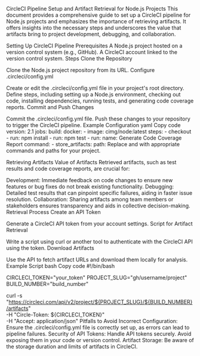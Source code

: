 CircleCI Pipeline Setup and Artifact Retrieval for Node.js Projects
This document provides a comprehensive guide to set up a CircleCI pipeline for Node.js projects and emphasizes the importance of retrieving artifacts. It offers insights into the necessary steps and underscores the value that artifacts bring to project development, debugging, and collaboration.

Setting Up CircleCI Pipeline
Prerequisites
A Node.js project hosted on a version control system (e.g., GitHub).
A CircleCI account linked to the version control system.
Steps
Clone the Repository

Clone the Node.js project repository from its URL.
Configure .circleci/config.yml

Create or edit the .circleci/config.yml file in your project's root directory.
Define steps, including setting up a Node.js environment, checking out code, installing dependencies, running tests, and generating code coverage reports.
Commit and Push Changes

Commit the .circleci/config.yml file.
Push these changes to your repository to trigger the CircleCI pipeline.
Example Configuration
yaml
Copy code
version: 2.1
jobs:
  build:
    docker:
      - image: cimg/node:latest
    steps:
      - checkout
      - run: npm install
      - run: npm test
      - run:
          name: Generate Code Coverage Report
          command: <code-coverage-tool-command>
      - store_artifacts:
          path: <path-to-test-results-and-coverage-report>
Replace <code-coverage-tool-command> and <path-to-test-results-and-coverage-report> with appropriate commands and paths for your project.

Retrieving Artifacts
Value of Artifacts
Retrieved artifacts, such as test results and code coverage reports, are crucial for:

Development: Immediate feedback on code changes to ensure new features or bug fixes do not break existing functionality.
Debugging: Detailed test results that can pinpoint specific failures, aiding in faster issue resolution.
Collaboration: Sharing artifacts among team members or stakeholders ensures transparency and aids in collective decision-making.
Retrieval Process
Create an API Token

Generate a CircleCI API token from your account settings.
Script for Artifact Retrieval

Write a script using curl or another tool to authenticate with the CircleCI API using the token.
Download Artifacts

Use the API to fetch artifact URLs and download them locally for analysis.
Example Script
bash
Copy code
#!/bin/bash

CIRCLECI_TOKEN="your_token"
PROJECT_SLUG="gh/username/project"
BUILD_NUMBER="build_number"

curl -s "https://circleci.com/api/v2/project/${PROJECT_SLUG}/${BUILD_NUMBER}/artifacts" \
-H "Circle-Token: ${CIRCLECI_TOKEN}" \
-H "Accept: application/json"
Pitfalls to Avoid
Incorrect Configuration: Ensure the .circleci/config.yml file is correctly set up, as errors can lead to pipeline failures.
Security of API Tokens: Handle API tokens securely. Avoid exposing them in your code or version control.
Artifact Storage: Be aware of the storage duration and limits of artifacts in CircleCI.




